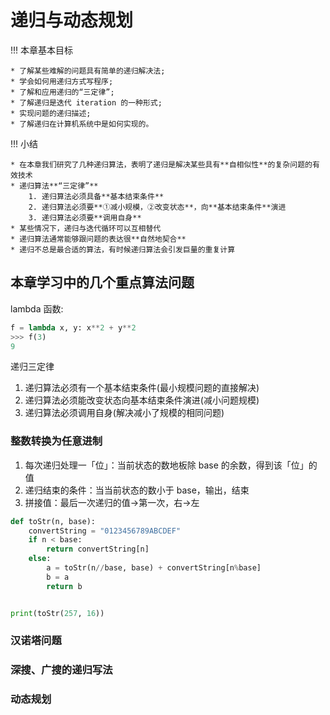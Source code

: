 # 递归与动态规划

!!! 本章基本目标

    * 了解某些难解的问题具有简单的递归解决法; 
    * 学会如何用递归方式写程序; 
    * 了解和应用递归的“三定律”; 
    * 了解递归是迭代 iteration 的一种形式;
    * 实现问题的递归描述; 
    * 了解递归在计算机系统中是如何实现的。

!!! 小结

    * 在本章我们研究了几种递归算法，表明了递归是解决某些具有**自相似性**的复杂问题的有效技术
    * 递归算法**“三定律”**
        1. 递归算法必须具备**基本结束条件**
        2. 递归算法必须要**①减小规模，②改变状态**，向**基本结束条件**演进
        3. 递归算法必须要**调用自身**
    * 某些情况下，递归与迭代循环可以互相替代
    * 递归算法通常能够跟问题的表达很**自然地契合**
    * 递归不总是最合适的算法，有时候递归算法会引发巨量的重复计算

## 本章学习中的几个重点算法问题

lambda 函数:

```python
f = lambda x, y: x**2 + y**2
>>> f(3)
9
```

递归三定律

1. 递归算法必须有一个基本结束条件(最小规模问题的直接解决)
2. 递归算法必须能改变状态向基本结束条件演进(减小问题规模) 
3. 递归算法必须调用自身(解决减小了规模的相同问题)

### 整数转换为任意进制

1. 每次递归处理一「位」：当前状态的数地板除 base 的余数，得到该「位」的值
2. 递归结束的条件：当当前状态的数小于 base，输出，结束
3. 拼接值：最后一次递归的值→第一次，右→左

```python
def toStr(n, base):
    convertString = "0123456789ABCDEF"
    if n < base:
        return convertString[n]
    else:
        a = toStr(n//base, base) + convertString[n%base]
        b = a
        return b


print(toStr(257, 16))
```

### 汉诺塔问题

### 深搜、广搜的递归写法

### 动态规划
